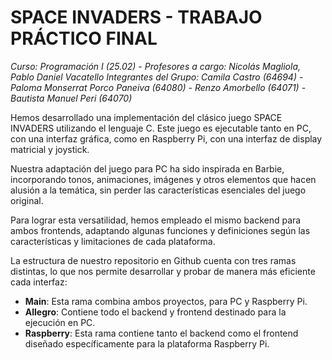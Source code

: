 # SPACE INVADERS - TRABAJO PRÁCTICO FINAL
*Curso: Programación I (25.02) - Profesores a cargo: Nicolás Magliola, Pablo Daniel Vacatello*
*Integrantes del Grupo: Camila Castro (64694) - Paloma Monserrat Porco Paneiva (64080) - Renzo Amorbello (64071) - Bautista Manuel Peri (64070)*

Hemos desarrollado una implementación del clásico juego SPACE INVADERS utilizando el lenguaje C. Este juego es ejecutable tanto en PC, con una interfaz gráfica, como en Raspberry Pi, con una interfaz de display matricial y joystick.

Nuestra adaptación del juego para PC ha sido inspirada en Barbie, incorporando tonos, animaciones, imágenes y otros elementos que hacen alusión a la temática, sin perder las características esenciales del juego original.

Para lograr esta versatilidad, hemos empleado el mismo backend para ambos frontends, adaptando algunas funciones y definiciones según las características y limitaciones de cada plataforma.

La estructura de nuestro repositorio en Github cuenta con tres ramas distintas, lo que nos permite desarrollar y probar de manera más eficiente cada interfaz:
- **Main**: Esta rama combina ambos proyectos, para PC y Raspberry Pi.
- **Allegro**: Contiene todo el backend y frontend destinado para la ejecución en PC.
- **Raspberry**: Esta rama contiene tanto el backend como el frontend diseñado específicamente para la plataforma Raspberry Pi.
